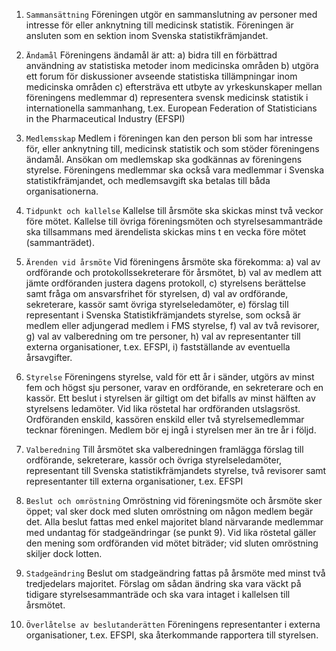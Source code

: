 1. `Sammansättning` Föreningen utgör en sammanslutning av personer med intresse för eller anknytning till medicinsk statistik. Föreningen är ansluten som en sektion inom Svenska statistikfrämjandet. 

2. `Ändamål` Föreningens ändamål är att: 
    a) bidra till en förbättrad användning av statistiska metoder inom medicinska områden 
    b) utgöra ett forum för diskussioner avseende statistiska tillämpningar inom medicinska områden 
    c) eftersträva ett utbyte av yrkeskunskaper mellan föreningens medlemmar 
    d) representera svensk medicinsk statistik i internationella sammanhang, t.ex. European Federation of Statisticians in the Pharmaceutical Industry (EFSPI) 

3. `Medlemsskap` Medlem i föreningen kan den person bli som har intresse för, eller anknytning till, medicinsk statistik och som stöder föreningens ändamål. Ansökan om medlemskap ska godkännas av föreningens styrelse. Föreningens medlemmar ska också vara medlemmar i Svenska statistikfrämjandet, och medlemsavgift ska betalas till båda organisationerna. 

4. `Tidpunkt och kallelse` Kallelse till årsmöte ska skickas minst två veckor före mötet. Kallelse till övriga föreningsmöten och styrelsesammanträde ska tillsammans med ärendelista skickas mins t en vecka före mötet (sammanträdet). 

5. `Ärenden vid årsmöte` Vid föreningens årsmöte ska förekomma: 
    a) val av ordförande och protokollssekreterare för årsmötet, 
    b) val av medlem att jämte ordföranden justera dagens protokoll, 
    c) styrelsens berättelse samt fråga om ansvarsfrihet för styrelsen, 
    d) val av ordförande, sekreterare, kassör samt övriga styrelseledamöter, 
    e) förslag till representant i Svenska Statistikfrämjandets styrelse, som också är medlem eller adjungerad medlem i FMS styrelse, 
    f) val av två revisorer, 
    g) val av valberedning om tre personer, 
    h) val av representanter till externa organisationer, t.ex. EFSPI, 
    i) fastställande av eventuella årsavgifter.

6. `Styrelse` Föreningens styrelse, vald för ett år i sänder, utgörs av minst fem och högst sju personer, varav en ordförande, en sekreterare och en kassör. Ett beslut i styrelsen är giltigt om det bifalls av minst hälften av styrelsens ledamöter. Vid lika röstetal har ordföranden utslagsröst. Ordföranden enskild, kassören enskild eller två styrelsemedlemmar tecknar föreningen. Medlem bör ej ingå i styrelsen mer än tre år i följd. 

7. `Valberedning` Till årsmötet ska valberedningen framlägga förslag till ordförande, sekreterare, kassör och övriga styrelseledamöter, representant till Svenska statistikfrämjandets styrelse, två revisorer samt representanter till externa organisationer, t.ex. EFSPI 

8. `Beslut och omröstning` Omröstning vid föreningsmöte och årsmöte sker öppet; val sker dock med sluten omröstning om någon medlem begär det. Alla beslut fattas med enkel majoritet bland närvarande medlemmar med undantag för stadgeändringar (se punkt 9). Vid lika röstetal gäller den mening som ordföranden vid mötet biträder; vid sluten omröstning skiljer dock lotten. 

9. `Stadgeändring` Beslut om stadgeändring fattas på årsmöte med minst två tredjedelars majoritet. Förslag om sådan ändring ska vara väckt på tidigare styrelsesammanträde och ska vara intaget i kallelsen till årsmötet. 

10. `Överlåtelse av beslutanderätten` Föreningens representanter i externa organisationer, t.ex. EFSPI, ska återkommande rapportera till styrelsen.